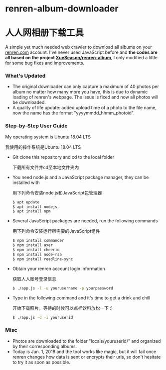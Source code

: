 # renren-album-downloader
# 人人网相册下载工具

A simple yet much needed web crawler to download all albums on your [renren.com](renren.com) account. I&apos;ve never used JavaScript before and __the codes are all based on the project [XueSeason/renren-album](https://github.com/XueSeason/renren-album)__, I only modified a little for some bug fixes and improvements.

### What&apos;s Updated
- The original downloader can only capture a maximum of 40 photos per album no matter how many more you have, this is due to dynamic loading of renren&apos;s webpage. The issue is fixed and now all photos will be downloaded.
- A quality of life update: added upload time of a photo to the file name, now the name has the format &quot;yyyymmdd_hhmm_photoid&quot;.

### Step-by-Step User Guide
My operating system is Ubuntu 18.04 LTS

我使用的操作系统是Ubuntu 18.04 LTS

- Git clone this repository and cd to the local folder
  
  下载所有文件并cd至本地文件夹内
  
- You need node.js and a JavaScript package manager, they can be installed with
  
  用下列命令安装node.js和JavaScript包管理器
  
  ```sh
  $ apt update
  $ apt install nodejs
  $ apt install npm
  ```

- Several JavaScript packages are needed, run the following commands
  
  用下列命令安装运行所需要的JavaScript组件

  ```sh
  $ npm install commander
  $ npm install axer
  $ npm install cheerio
  $ npm install node-rsa
  $ npm install readline-sync
  ```
  
- Obtain your renren account login information
  
  获取人人账号登录信息

  ```sh
  $ ./app.js -l -u yourusername -p yourpassword
  ```
  
- Type in the following command and it&apos;s time to get a drink and chill
  
  开始下载照片，等待的时候可以点杯饮料放松一下 :)

  ```sh
  $ ./app.js -d -i youruserid
  ```

### Misc
- Photos are downloaded to the folder &quot;locals/youruserid/&quot; and organized by their corresponding albums.
- Today is Jun. 1, 2018 and the tool works like magic, but it will fail once renren changes how data is sent or encrypts their urls, so don't hesitate to try it as soon as possible.
